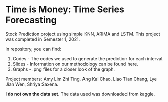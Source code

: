 <h1> Time is Money: Time Series Forecasting</h1>
Stock Prediction project using simple KNN, ARIMA and LSTM.
This project was completed in Semester 1, 2021.

In repository, you can find:
1. Codes - The codes we used to generate the prediction for each interval.
2. Slides - Information on our methodology can be found here.
3. Graphs - .png files for a closer look of the graph.


Project members: Amy Lim Zhi Ting, Ang Kai Chao, Liao Tian Chang, Lye Jian Wen, Shriya Saxena.

**I do not own the data set.** The data used was downloaded from kaggle.
